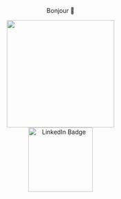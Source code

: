 <p align="center"> Bonjour 👋 </p>
<div id="header" align="center">
  <img src="https://media.giphy.com/media/paTz7UZbPfTZFRYnnB/giphy.gif" width="250"/>
</div>
<div id="body" align="center">
  <img src="https://img.shields.io/badge/LinkedIn-blue?style=for-the-badge&logo=linkedin&logoColor=white" width="150" alt="LinkedIn Badge"/>
</div>
